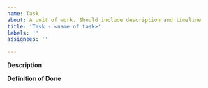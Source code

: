 ```yaml
---
name: Task
about: A unit of work. Should include description and timeline
title: 'Task - <name of task>'
labels: ''
assignees: ''

---
```


**Description**

**Definition of Done**


